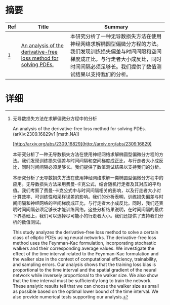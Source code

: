 # 摘要

| Ref | Title | Summary |
| --- | --- | --- |
| [^1] | [An analysis of the derivative-free loss method for solving PDEs.](http://arxiv.org/abs/2309.16829) | 本研究分析了一种无导数损失方法在使用神经网络求解椭圆型偏微分方程的方法。我们发现训练损失偏差与时间间隔和空间梯度成正比，与行走者大小成反比，同时时间间隔必须足够长。我们提供了数值测试结果以支持我们的分析。 |

# 详细

[^1]: 无导数损失方法在求解偏微分方程中的分析

    An analysis of the derivative-free loss method for solving PDEs. (arXiv:2309.16829v1 [math.NA])

    [http://arxiv.org/abs/2309.16829](http://arxiv.org/abs/2309.16829)

    本研究分析了一种无导数损失方法在使用神经网络求解椭圆型偏微分方程的方法。我们发现训练损失偏差与时间间隔和空间梯度成正比，与行走者大小成反比，同时时间间隔必须足够长。我们提供了数值测试结果以支持我们的分析。

    

    本研究分析了无导数损失方法在使用神经网络求解一类椭圆型偏微分方程中的应用。无导数损失方法采用费曼-卡克公式，结合随机行走者及其对应的平均值。我们考察了费曼-卡克公式中与时间间隔相关的影响，以及行走者大小对计算效率、可训练性和采样误差的影响。我们的分析表明，训练损失偏差与时间间隔和神经网络的空间梯度成正比，与行走者大小成反比。同时，我们还表明时间间隔必须足够长才能训练网络。这些分析结果说明，在时间间隔的最优下界基础上，我们可以选择尽可能小的行走者大小。我们还提供了支持我们分析的数值测试。

    This study analyzes the derivative-free loss method to solve a certain class of elliptic PDEs using neural networks. The derivative-free loss method uses the Feynman-Kac formulation, incorporating stochastic walkers and their corresponding average values. We investigate the effect of the time interval related to the Feynman-Kac formulation and the walker size in the context of computational efficiency, trainability, and sampling errors. Our analysis shows that the training loss bias is proportional to the time interval and the spatial gradient of the neural network while inversely proportional to the walker size. We also show that the time interval must be sufficiently long to train the network. These analytic results tell that we can choose the walker size as small as possible based on the optimal lower bound of the time interval. We also provide numerical tests supporting our analysis.
    

